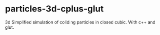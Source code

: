# particles-3d-cplus-glut
3d Simplified simulation of coliding particles in closed cubic.  With c++ and glut.
